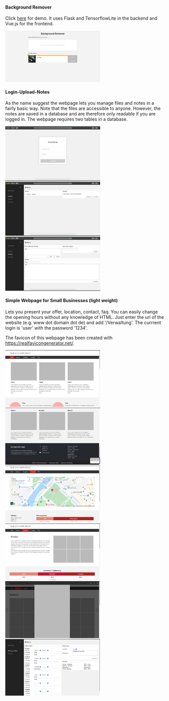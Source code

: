 #### Background Remover
Click <a href="https://heroku-bgremover.herokuapp.com/">here</a> for demo. It uses Flask and TensorflowLite in the backend and Vue.js for the frontend.
<p float="left">
  <img src="Screenshots/BackgroundRemover.jpg" width="300px"/>
</p>

#### Login-Upload-Notes
As the name suggest the webpage lets you manage files and notes in a fairly basic way. Note that the files are accessible to anyone. However, the notes are saved in a database and are therefore only readable if you are logged in. The webpage requires two tables in a database.

<p float="left">
  <img src="Screenshots/Login-Upload-Notes-1.jpg" width="300px" />
  <img src="Screenshots/Login-Upload-Notes-2.jpg" width="300px" /> 
  <img src="Screenshots/Login-Upload-Notes-3.jpg" width="300px" />
</p>

#### Simple Webpage for Small Businesses (light weight)
Lets you present your offer, location, contact, faq. You can easily change the opening hours without any knowledge of HTML. Just enter the url of the website (e.g. www dot domain dot de) and add '/Verwaltung'. The currrent login is 'user' with the password '1234'.

The favicon of this webpage has been created with https://realfavicongenerator.net/.

<p float="left">
  <img src="Screenshots/SmallBusiness-1.jpg" width="300px" />
  <img src="Screenshots/SmallBusiness-2.jpg" width="300px" /> 
  <img src="Screenshots/SmallBusiness-3.jpg" width="300px" />
  <img src="Screenshots/SmallBusiness-4.jpg" width="300px" />
  <img src="Screenshots/SmallBusiness-5.jpg" width="300px" />
  <img src="Screenshots/SmallBusiness-6.jpg" width="300px" />
</p>
